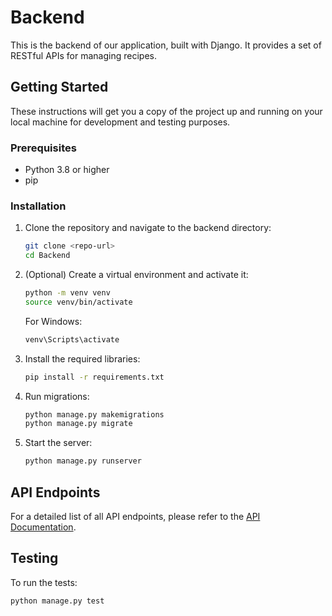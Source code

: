 # Backend

This is the backend of our application, built with Django. It provides a set of RESTful APIs for managing recipes.

## Getting Started

These instructions will get you a copy of the project up and running on your local machine for development and testing purposes.

### Prerequisites

- Python 3.8 or higher
- pip

### Installation

1. Clone the repository and navigate to the backend directory:

    ```bash
    git clone <repo-url>
    cd Backend
    ```

2. (Optional) Create a virtual environment and activate it:

    ```bash
    python -m venv venv
    source venv/bin/activate
    ```

    For Windows:

    ```bash
    venv\Scripts\activate
    ```

3. Install the required libraries:

    ```bash
    pip install -r requirements.txt
    ```

4. Run migrations:

    ```bash
    python manage.py makemigrations
    python manage.py migrate
    ```

5. Start the server:

    ```bash
    python manage.py runserver
    ```

## API Endpoints

For a detailed list of all API endpoints, please refer to the [API Documentation](API.md).

## Testing

To run the tests:

```bash
python manage.py test
```
